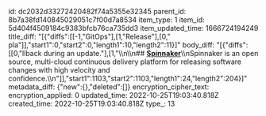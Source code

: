 id: dc2032d33272420482f74a5355e32345
parent_id: 8b7a38fd140845029051c7f00d7a8534
item_type: 1
item_id: 5d404f4509184c9383bfcb76ca735dd3
item_updated_time: 1666724194249
title_diff: "[{\"diffs\":[[-1,\"GitOps\"],[1,\"Release\"],[0,\" pla\"]],\"start1\":0,\"start2\":0,\"length1\":10,\"length2\":11}]"
body_diff: "[{\"diffs\":[[0,\"llback during an update.\"],[1,\"\\\n\\\n## [**Spinnaker**](https://spinnaker.io/)\\\nSpinnaker is an open source, multi-cloud continuous delivery platform for releasing software changes with high velocity and confidence.\\\n\"]],\"start1\":1103,\"start2\":1103,\"length1\":24,\"length2\":204}]"
metadata_diff: {"new":{},"deleted":[]}
encryption_cipher_text: 
encryption_applied: 0
updated_time: 2022-10-25T19:03:40.818Z
created_time: 2022-10-25T19:03:40.818Z
type_: 13